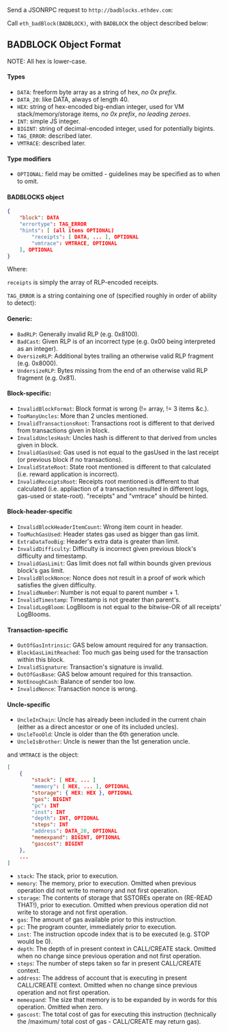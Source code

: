 Send a JSONRPC request to `http://badblocks.ethdev.com`:

Call `eth_badBlock(BADBLOCK)`, with `BADBLOCK` the object described below:

## BADBLOCK Object Format

NOTE: All hex is lower-case.

#### Types
- `DATA`: freeform byte array as a string of hex, *no 0x prefix*.
- `DATA_20`: like DATA, always of length 40.
- `HEX`: string of hex-encoded big-endian integer, used for VM stack/memory/storage items, *no 0x prefix*, *no leading zeroes*.
- `INT`: simple JS integer.
- `BIGINT`: string of decimal-encoded integer, used for potentially bigints.
- `TAG_ERROR`: described later.
- `VMTRACE`: described later.

#### Type modifiers
- `OPTIONAL`: field may be omitted - guidelines may be specified as to when to omit.

#### BADBLOCKS object

```json
{
	"block": DATA
	"errortype": TAG_ERROR
	"hints": [ (all items OPTIONAL)
		"receipts": [ DATA, ... ], OPTIONAL
		"vmtrace": VMTRACE, OPTIONAL
	], OPTIONAL
}
```

Where:

`receipts` is simply the array of RLP-encoded receipts.

`TAG_ERROR` is a string containing one of (specified roughly in order of ability to detect):

#### Generic:
- `BadRLP`: Generally invalid RLP (e.g. 0x8100).
- `BadCast`: Given RLP is of an incorrect type (e.g. 0x00 being interpreted as an integer).
- `OversizeRLP`: Additional bytes trailing an otherwise valid RLP fragment (e.g. 0x8000).
- `UndersizeRLP`: Bytes missing from the end of an otherwise valid RLP fragment (e.g. 0x81).

#### Block-specific:
- `InvalidBlockFormat`: Block format is wrong (!= array, != 3 items &c.).
- `TooManyUncles`: More than 2 uncles mentioned.
- `InvalidTransactionsRoot`: Transactions root is different to that derived from transactions given in block.
- `InvalidUnclesHash`: Uncles hash is different to that derived from uncles given in block.
- `InvalidGasUsed`: Gas used is not equal to the gasUsed in the last receipt (or previous block if no transactions).
- `InvalidStateRoot`: State root mentioned is different to that calculated (i.e. reward application is incorrect).
- `InvalidReceiptsRoot`: Receipts root mentioned is different to that calculated (i.e. appliaction of a transaction resulted in different logs, gas-used or state-root). "receipts" and "vmtrace" should be hinted.

#### Block-header-specific
- `InvalidBlockHeaderItemCount`: Wrong item count in header.
- `TooMuchGasUsed`: Header states gas used as bigger than gas limit.
- `ExtraDataTooBig`: Header's extra data is greater than limit.
- `InvalidDifficulty`: Difficulty is incorrect given previous block's difficulty and timestamp.
- `InvalidGasLimit`: Gas limit does not fall within bounds given previous block's gas limit.
- `InvalidBlockNonce`: Nonce does not result in a proof of work which satisfies the given difficulty.
- `InvalidNumber`: Number is not equal to parent number + 1.
- `InvalidTimestamp`: Timestamp is not greater than parent's.
- `InvalidLogBloom`: LogBloom is not equal to the bitwise-OR of all receipts' LogBlooms.

#### Transaction-specific
- `OutOfGasIntrinsic`: GAS below amount required for any transaction.
- `BlockGasLimitReached`: Too much gas being used for the transaction within this block.
- `InvalidSignature`: Transaction's signature is invalid.
- `OutOfGasBase`: GAS below amount required for this transaction.
- `NotEnoughCash`: Balance of sender too low.
- `InvalidNonce`: Transaction nonce is wrong.

#### Uncle-specific
- `UncleInChain`: Uncle has already been included in the current chain (either as a direct ancestor or one of its included uncles).
- `UncleTooOld`: Uncle is older than the 6th generation uncle.
- `UncleIsBrother`: Uncle is newer than the 1st generation uncle.


and `VMTRACE` is the object:

```json
[
	{
		"stack": [ HEX, ... ]
		"memory": [ HEX, ... ], OPTIONAL
		"storage": { HEX: HEX }, OPTIONAL
		"gas": BIGINT
		"pc": INT
		"inst": INT
		"depth": INT, OPTIONAL
		"steps": INT
		"address": DATA_20, OPTIONAL
		"memexpand": BIGINT, OPTIONAL
		"gascost": BIGINT
	},
	...
]
```

- `stack`: The stack, prior to execution.
- `memory`: The memory, prior to execution. Omitted when previous operation did not write to memory and not first operation.
- `storage`: The contents of storage that SSTOREs operate on (RE-READ THAT!), prior to execution. Omitted when previous operation did not write to storage and not first operation.
- `gas`: The amount of gas available prior to this instruction.
- `pc`: The program counter, immediately prior to execution.
- `inst`: The instruction opcode index that is to be executed (e.g. STOP would be 0).
- `depth`: The depth of in present context in CALL/CREATE stack. Omitted when no change since previous operation and not first operation.
- `steps`: The number of steps taken so far in present CALL/CREATE context.
- `address`: The address of account that is executing in present CALL/CREATE context. Omitted when no change since previous operation and not first operation.
- `memexpand`: The size that memory is to be expanded by in words for this operation. Omitted when zero.
- `gascost`: The total cost of gas for executing this instruction (technically the /maximum/ total cost of gas - CALL/CREATE may return gas).